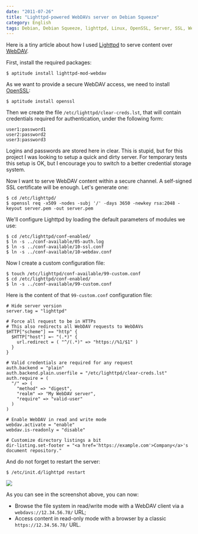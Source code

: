 ```yaml
---
date: "2011-07-26"
title: "Lighttpd-powered WebDAVs server on Debian Squeeze"
category: English
tags: Debian, Debian Squeeze, lighttpd, Linux, OpenSSL, Server, SSL, WebDAV, RSA
---
```


Here is a tiny article about how I used [Lighttpd](https://www.lighttpd.net) to
serve content over [WebDAV](https://wikipedia.org/wiki/WebDAV).

First, install the required packages:

```shell-session
$ aptitude install lighttpd-mod-webdav
```

As we want to provide a secure WebDAV access, we need to install
[OpenSSL](https://www.openssl.org):

```shell-session
$ aptitude install openssl
```

Then we create the file `/etc/lighttpd/clear-creds.lst`, that will contain
credentials required for authentication, under the following form:

```text
user1:password1
user2:password2
user3:password3
```

Logins and passwords are stored here in clear. This is stupid, but for this
project I was looking to setup a quick and dirty server. For temporary tests
this setup is OK, but I encourage you to switch to a better credential storage
system.

Now I want to serve WebDAV content within a secure channel. A self-signed SSL
certificate will be enough. Let's generate one:

```shell-session
$ cd /etc/lighttpd/
$ openssl req -x509 -nodes -subj '/' -days 3650 -newkey rsa:2048 -keyout server.pem -out server.pem
```

We'll configure Lighttpd by loading the default parameters of modules we use:

```shell-session
$ cd /etc/lighttpd/conf-enabled/
$ ln -s ../conf-available/05-auth.log
$ ln -s ../conf-available/10-ssl.conf
$ ln -s ../conf-available/10-webdav.conf
```

Now I create a custom configuration file:

```shell-session
$ touch /etc/lighttpd/conf-available/99-custom.conf
$ cd /etc/lighttpd/conf-enabled/
$ ln -s ../conf-available/99-custom.conf
```

Here is the content of that `99-custom.conf` configuration file:

```lighttpd
# Hide server version
server.tag = "lighttpd"

# Force all request to be in HTTPs
# This also redirects all WebDAV requests to WebDAVs
$HTTP["scheme"] == "http" {
  $HTTP["host"] =~ "(.*)" {
    url.redirect = ( "^/(.*)" => "https://%1/$1" )
  }
}

# Valid credentials are required for any request
auth.backend = "plain"
auth.backend.plain.userfile = "/etc/lighttpd/clear-creds.lst"
auth.require = (
  "/" => (
    "method" => "digest",
    "realm" => "My WebDAV server",
    "require" => "valid-user"
  )
)

# Enable WebDAV in read and write mode
webdav.activate = "enable"
webdav.is-readonly = "disable"

# Customize directory listings a bit
dir-listing.set-footer = "<a href='https://example.com'>Company</a>'s document repository."
```

And do not forget to restart the server:

```shell-session
$ /etc/init.d/lighttpd restart
```

![]({attach}lighttpd-webdav-server.png)

As you can see in the screenshot above, you can now:

  * Browse the file system in read/write mode with a WebDAV client via a
  `webdavs://12.34.56.78/` URL;
  * Access content in read-only mode with a browser by a classic
  `https://12.34.56.78/` URL.
